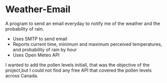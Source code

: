 # Weather-Email
A program to send an email everyday to notify me of the weather and the probability of rain.
- Uses SMTP to send email
- Reports current time, minimum and maximum perceived temperatures, and probability of rain by hour
- Uses Open Meteo API

I wanted to add the pollen levels initiall, that was the objective of the project,but I could not find any free API that covered the pollen levels across Canada.